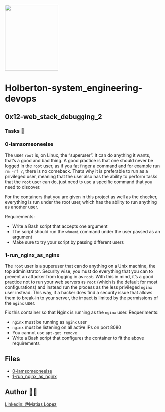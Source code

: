 <img src="https://blog.holbertonschool.com/wp-content/uploads/2020/04/unnamed-2.png" width="170" height="210">

# Holberton-system_engineering-devops

## 0x12-web_stack_debugging_2

### Tasks 📄

### 0-iamsomeoneelse
The user `root` is, on Linux, the “superuser”. It can do anything it wants, that’s a good and bad thing. A good practice is that one should never be logged in the `root` user, as if you fat finger a command and for example run `rm -rf /`, there is no comeback. That’s why it is preferable to run as a privileged user, meaning that the user also has the ability to perform tasks that the `root` user can do, just need to use a specific command that you need to discover.

For the containers that you are given in this project as well as the checker, everything is run under the root user, which has the ability to run anything as another user.

Requirements:
* Write a Bash script that accepts one argument
* The script should run the `whoami` command under the user passed as an argument
* Make sure to try your script by passing different users

### 1-run_nginx_as_nginx
The `root` user is a superuser that can do anything on a Unix machine, the top administrator. Security wise, you must do everything that you can to prevent an attacker from logging in as `root`. With this in mind, it’s a good practice not to run your web servers as `root` (which is the default for most configurations) and instead run the process as the less privileged `nginx` user instead. This way, if a hacker does find a security issue that allows them to break-in to your server, the impact is limited by the permissions of the `nginx` user.

Fix this container so that Nginx is running as the `nginx` user.
Requeriments:
* `nginx` must be running as `nginx` user
* `nginx` must be listening on all active IPs on port 8080
* You cannot use `apt-get remove`
* Write a Bash script that configures the container to fit the above requirements

## Files
- [0-iamsomeoneelse]()
- [1-run_nginx_as_nginx]()

## Author 👨‍💻
[Linkedin: @Matias López](https://uy.linkedin.com/in/matias-l%C3%B3pez-777796194?trk=people-guest_people_search-card)


